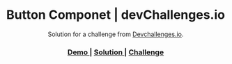 <h1 align="center">Button Componet | devChallenges.io</h1>

<div align="center">
   Solution for a challenge from  <a href="http://devchallenges.io" target="_blank">Devchallenges.io</a>.
</div>

<div align="center">
  <h3>
    <a href="https://joaopaulosf.github.io/buttonComponent-devChallenges.io/">
      Demo
    </a>
    <span> | </span>
    <a href="https://github.com/joaopaulosf/buttonComponent-devChallenges.io">
      Solution
    </a>
    <span> | </span>
    <a href="https://devchallenges.io/challenges/ohgVTyJCbm5OZyTB2gNY">
      Challenge
    </a>
  </h3>
</div>


